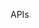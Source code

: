 <span id="title">APIs</span>

<div id="body">

<include src="what/unit-inParent-asPanel.md" boilerplate />
<include src="designingAPIs/unit-inParent-asPanel.md" boilerplate />

</div>